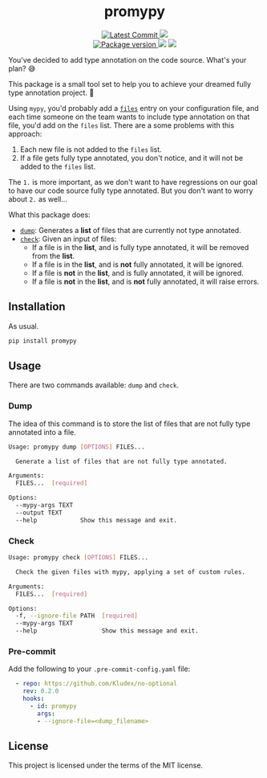 <h1 align="center">
    <strong>promypy</strong>
</h1>
<p align="center">
    <a href="https://github.com/Kludex/promypy" target="_blank">
        <img src="https://img.shields.io/github/last-commit/Kludex/promypy" alt="Latest Commit">
    </a>
        <img src="https://img.shields.io/github/workflow/status/Kludex/promypy/CI">
    <br />
    <a href="https://pypi.org/project/promypy" target="_blank">
        <img src="https://img.shields.io/pypi/v/promypy" alt="Package version">
    </a>
    <img src="https://img.shields.io/pypi/pyversions/promypy">
    <img src="https://img.shields.io/github/license/Kludex/promypy">
</p>

You've decided to add type annotation on the code source. What's your plan? 😅

This package is a small tool set to help you to achieve your dreamed fully type annotation project. 🚀

Using `mypy`, you'd probably add a [`files`](https://mypy.readthedocs.io/en/stable/config_file.html#confval-files)
entry on your configuration file, and each time someone on the team wants to include type annotation on that file,
you'd add on the `files` list. There are a some problems with this approach:

1. Each new file is not added to the `files` list.
2. If a file gets fully type annotated, you don't notice, and it will not be added to the `files` list.

The `1.` is more important, as we don't want to have regressions on our goal to have our code source fully type annotated.
But you don't want to worry about `2.` as well...

What this package does:
- [`dump`](#dump): Generates a **list** of files that are currently not type annotated.
- [`check`](#check): Given an input of files:
  - If a file is in the **list**, and is fully type annotated, it will be removed from the **list**.
  - If a file is in the **list**, and is **not** fully annotated, it will be ignored.
  - If a file is **not** in the **list**, and is fully annotated, it will be ignored.
  - If a file is **not** in the **list**, and is **not** fully annotated, it will raise errors.

## Installation

As usual.

```bash
pip install promypy
```

## Usage

There are two commands available: `dump` and `check`.

### Dump

The idea of this command is to store the list of files that are not fully type annotated into a file.

```bash
Usage: promypy dump [OPTIONS] FILES...

  Generate a list of files that are not fully type annotated.

Arguments:
  FILES...  [required]

Options:
  --mypy-args TEXT
  --output TEXT
  --help            Show this message and exit.
```

### Check

```bash
Usage: promypy check [OPTIONS] FILES...

  Check the given files with mypy, applying a set of custom rules.

Arguments:
  FILES...  [required]

Options:
  -f, --ignore-file PATH  [required]
  --mypy-args TEXT
  --help                  Show this message and exit.
```

### Pre-commit

Add the following to your `.pre-commit-config.yaml` file:

```yaml
  - repo: https://github.com/Kludex/no-optional
    rev: 0.2.0
    hooks:
      - id: promypy
        args:
        - --ignore-file=<dump_filename>
```

## License

This project is licensed under the terms of the MIT license.
